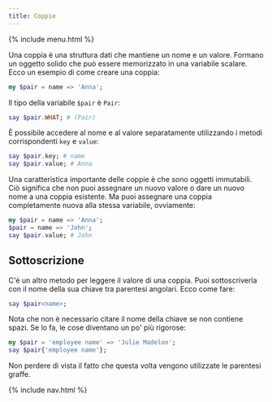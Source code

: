 ```yaml
---
title: Coppie
---
```


{% include menu.html %}

Una coppia è una struttura dati che mantiene un nome e un valore. Formano un oggetto solido che può essere memorizzato in una variabile scalare. Ecco un esempio di come creare una coppia:

```raku
my $pair = name => 'Anna';
```

Il tipo della variabile `$pair` è `Pair`:

```raku
say $pair.WHAT; # (Pair)
```

È possibile accedere al nome e al valore separatamente utilizzando i metodi corrispondenti `key` e `value`:

```raku
say $pair.key; # name
say $pair.value; # Anna
```

Una caratteristica importante delle coppie è che sono oggetti immutabili. Ciò significa che non puoi assegnare un nuovo valore o dare un nuovo nome a una coppia esistente. Ma puoi assegnare una coppia completamente nuova alla stessa variabile, ovviamente:

```raku
my $pair = name => 'Anna';
$pair = name => 'John';
say $pair.value; # John
```

## Sottoscrizione

C'è un altro metodo per leggere il valore di una coppia. Puoi sottoscriverla con il nome della sua chiave tra parentesi angolari. Ecco come fare:

```raku
say $pair<name>;
```

Nota che non è necessario citare il nome della chiave se non contiene spazi. Se lo fa, le cose diventano un po' più rigorose:

```raku
my $pair = 'employee name' => 'Julie Madelon';
say $pair{'employee name'};
```

Non perdere di vista il fatto che questa volta vengono utilizzate le parentesi graffe.

{% include nav.html %}
